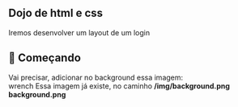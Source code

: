 ## Dojo de html e css
Iremos desenvolver um layout de um login

## 🚀 Começando
Vai precisar, adicionar no background essa imagem:<br />
wrench Essa imagem já existe, no caminho <strong>/img/background.png</strong>
<strong>background.png</strong>
